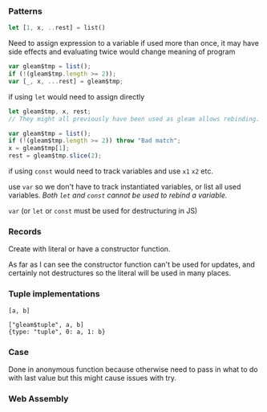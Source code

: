 ### Patterns

```rust
let [1, x, ..rest] = list()
```

Need to assign expression to a variable if used more than once, it may have side effects and evaluating twice would change meaning of program

```js
var gleam$tmp = list();
if (!(gleam$tmp.length >= 2));
var [_, x, ...rest] = gleam$tmp;
```

if using `let` would need to assign directly

```js
let gleam$tmp, x, rest;
// They might all previously have been used as gleam allows rebinding.

var gleam$tmp = list();
if (!(gleam$tmp.length >= 2)) throw "Bad match";
x = gleam$tmp[1];
rest = gleam$tmp.slice(2);
```

if using `const` would need to track variables and use `x1` `x2` etc.

use `var` so we don't have to track instantiated variables, or list all used variables.
_Both `let` and `const` cannot be used to rebind a variable._

`var` (or `let` or `const` must be used for destructuring in JS)

### Records

Create with literal or have a constructor function.

As far as I can see the constructor function can't be used for updates, and certainly not destructures so the literal will be used in many places.

### Tuple implementations

```
[a, b]

["gleam$tuple", a, b]
{type: "tuple", 0: a, 1: b}
```

### Case

Done in anonymous function because otherwise need to pass in what to do with last value but this might cause issues with try.

### Web Assembly
